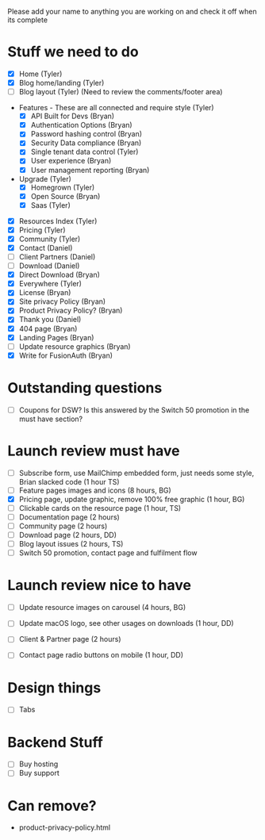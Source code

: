 Please add your name to anything you are working on and check it off when its complete

Stuff we need to do
====
* [x] Home (Tyler)
* [x] Blog home/landing (Tyler)
* [ ] Blog layout (Tyler) (Need to review the comments/footer area)
* Features - These are all connected and require style (Tyler)
  + [x] API Built for Devs (Bryan)
  + [x] Authentication Options (Bryan)
  + [x] Password hashing control (Bryan)
  + [x] Security Data compliance (Bryan)
  + [x] Single tenant data control (Tyler)
  + [x] User experience (Bryan)
  + [x] User management reporting (Bryan)
* Upgrade (Tyler)
  + [x] Homegrown (Tyler)
  + [x] Open Source (Bryan)
  + [x] Saas (Tyler)
* [x] Resources Index (Tyler)
* [x] Pricing (Tyler)
* [x] Community (Tyler)
* [x] Contact (Daniel)
* [ ] Client Partners (Daniel)
* [ ] Download (Daniel)
* [x] Direct Download (Bryan)
* [x] Everywhere (Tyler)
* [x] License (Bryan)
* [x] Site privacy Policy (Bryan)
* [x] Product Privacy Policy? (Bryan)
* [x] Thank you (Daniel)
* [x] 404 page (Bryan)
* [x] Landing Pages (Bryan)
* [ ] Update resource graphics (Bryan)
* [x] Write for FusionAuth (Bryan)

Outstanding questions
====
* [ ] Coupons for DSW? Is this answered by the Switch 50 promotion in the must have section?

Launch review must have
====
* [ ] Subscribe form, use MailChimp embedded form, just needs some style, Brian slacked code (1 hour TS)
* [ ] Feature pages images and icons (8 hours, BG)
* [x] Pricing page, update graphic, remove 100% free graphic (1 hour, BG)
* [ ] Clickable cards on the resource page (1 hour, TS)
* [ ] Documentation page (2 hours)
* [ ] Community page (2 hours)
* [ ] Download page (2 hours, DD)
* [ ] Blog layout issues (2 hours, TS)
* [ ] Switch 50 promotion, contact page and fulfilment flow

Launch review nice to have
====
* [ ] Update resource images on carousel (4 hours, BG)
* [ ] Update macOS logo, see other usages on downloads (1 hour, DD)
* [ ] Client & Partner page (2 hours)
* [ ] Contact page radio buttons on mobile (1 hour, DD)


Design things
====
* [ ] Tabs


Backend Stuff
====
* [ ] Buy hosting
* [ ] Buy support

Can remove?
====
* product-privacy-policy.html
